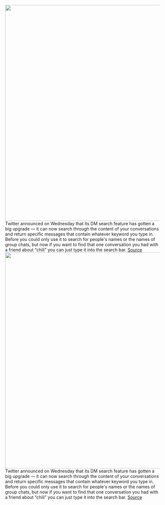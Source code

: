 <img src='https://cdn.vox-cdn.com/thumbor/rqFZRFHbwBsIPY8uZxyB99z3vps=/0x0:1638x809/1200x800/filters:focal(254x165:516x427)/cdn.vox-cdn.com/uploads/chorus_image/image/70664183/Screen_Shot_2022_03_23_at_16.11.49.0.png' width='700px' /><br/>
Twitter announced on Wednesday that its DM search feature has gotten a big upgrade — it can now search through the content of your conversations and return specific messages that contain whatever keyword you type in. Before you could only use it to search for people's names or the names of group chats, but now if you want to find that one conversation you had with a friend about “chili” you can just type it into the search bar.
<a href='https://www.theverge.com/2022/3/23/22993688/twitter-dm-search-keyword-conversation-results'> Source <a/><img src='https://cdn.vox-cdn.com/thumbor/rqFZRFHbwBsIPY8uZxyB99z3vps=/0x0:1638x809/1200x800/filters:focal(254x165:516x427)/cdn.vox-cdn.com/uploads/chorus_image/image/70664183/Screen_Shot_2022_03_23_at_16.11.49.0.png' width='700px' /><br/>
Twitter announced on Wednesday that its DM search feature has gotten a big upgrade — it can now search through the content of your conversations and return specific messages that contain whatever keyword you type in. Before you could only use it to search for people's names or the names of group chats, but now if you want to find that one conversation you had with a friend about “chili” you can just type it into the search bar.
<a href='https://www.theverge.com/2022/3/23/22993688/twitter-dm-search-keyword-conversation-results'> Source <a/>